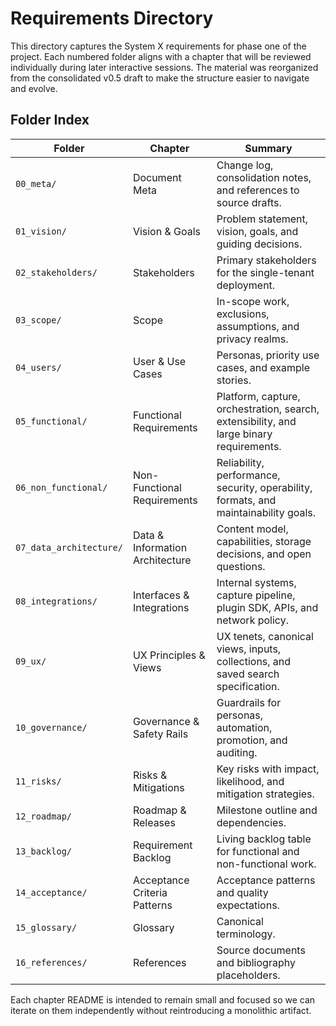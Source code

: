 # Requirements Directory

This directory captures the System X requirements for phase one of the project. Each numbered folder aligns with a chapter that will be reviewed individually during later interactive sessions. The material was reorganized from the consolidated v0.5 draft to make the structure easier to navigate and evolve.

## Folder Index

| Folder | Chapter | Summary |
| --- | --- | --- |
| `00_meta/` | Document Meta | Change log, consolidation notes, and references to source drafts. |
| `01_vision/` | Vision & Goals | Problem statement, vision, goals, and guiding decisions. |
| `02_stakeholders/` | Stakeholders | Primary stakeholders for the single-tenant deployment. |
| `03_scope/` | Scope | In-scope work, exclusions, assumptions, and privacy realms. |
| `04_users/` | User & Use Cases | Personas, priority use cases, and example stories. |
| `05_functional/` | Functional Requirements | Platform, capture, orchestration, search, extensibility, and large binary requirements. |
| `06_non_functional/` | Non-Functional Requirements | Reliability, performance, security, operability, formats, and maintainability goals. |
| `07_data_architecture/` | Data & Information Architecture | Content model, capabilities, storage decisions, and open questions. |
| `08_integrations/` | Interfaces & Integrations | Internal systems, capture pipeline, plugin SDK, APIs, and network policy. |
| `09_ux/` | UX Principles & Views | UX tenets, canonical views, inputs, collections, and saved search specification. |
| `10_governance/` | Governance & Safety Rails | Guardrails for personas, automation, promotion, and auditing. |
| `11_risks/` | Risks & Mitigations | Key risks with impact, likelihood, and mitigation strategies. |
| `12_roadmap/` | Roadmap & Releases | Milestone outline and dependencies. |
| `13_backlog/` | Requirement Backlog | Living backlog table for functional and non-functional work. |
| `14_acceptance/` | Acceptance Criteria Patterns | Acceptance patterns and quality expectations. |
| `15_glossary/` | Glossary | Canonical terminology. |
| `16_references/` | References | Source documents and bibliography placeholders. |

Each chapter README is intended to remain small and focused so we can iterate on them independently without reintroducing a monolithic artifact.
